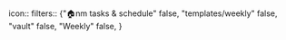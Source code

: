 icon:: 
filters:: {"🏠nm tasks & schedule" false, "templates/weekly" false, "vault" false, "Weekly" false, }
